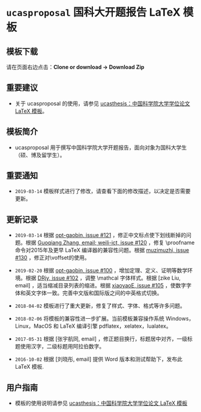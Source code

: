 # `ucasproposal` 国科大开题报告 LaTeX 模板

## 模板下载

请在页面右边点击：**Clone or download -> Download Zip**

## 重要建议

* 关于 ucasproposal 的使用，请参见 [ucasthesis：中国科学院大学学位论文 LaTeX 模板](https://github.com/mohuangrui/ucasthesis)。

## 模板简介
 
* ucasproposal 用于撰写中国科学院大学开题报告，面向对象为国科大学生（硕、博及留学生）。

## 重要通知

* `2019-03-14` 模板样式进行了修改，请查看下面的修改描述，以决定是否需要更新。

## 更新记录

* `2019-03-14` 根据 [opt-gaobin, issue #121](https://github.com/mohuangrui/ucasthesis/issues/121) ，修正中文标点使下划线断掉的问题。根据 [Guoqiang Zhang, email; weili-ict, issue #120](https://github.com/mohuangrui/ucasthesis/issues/120) ，修复 \proofname 命令对2015年及更早 LaTeX 编译器的兼容性问题。根据 [muzimuzhi, issue #130](https://github.com/mohuangrui/ucasthesis/issues/130) ，修正对\voffset的使用。

* `2019-02-20` 根据 [opt-gaobin, issue #100](https://github.com/mohuangrui/ucasthesis/issues/100) ，增加定理、定义、证明等数学环境。根据 [DRjy, issue #102](https://github.com/mohuangrui/ucasthesis/issues/102) ，调整 \mathcal 字体样式。根据 [zike Liu, email] ，适当缩减目录列表的缩进。根据 [xiaoyaoE, issue #105](https://github.com/mohuangrui/ucasthesis/issues/105) ，使数字字体和英文字体一致。完善中文版和国际版之间的中英格式切换。

* `2018-04-02` 模板进行了重大更新，修复了样式、字体、格式等许多问题。

* `2018-02-06` 将模板的兼容性进一步扩展。当前模板兼容操作系统 Windows，Linux，MacOS 和 LaTeX 编译引擎 pdflatex，xelatex，lualatex。

* `2017-05-31` 根据 [张宇航同, email] ，修正题目换行，标题居中对齐，一级标题使用汉字，二级标题用阿拉伯数字。

* `2016-10-02` 根据 [刘晓彤, email] 提供 Word 版本和测试帮助下，发布此 LaTeX 模板.

## 用户指南

* 模板的使用说明请参见 [ucasthesis：中国科学院大学学位论文 LaTeX 模板](https://github.com/mohuangrui/ucasthesis)
